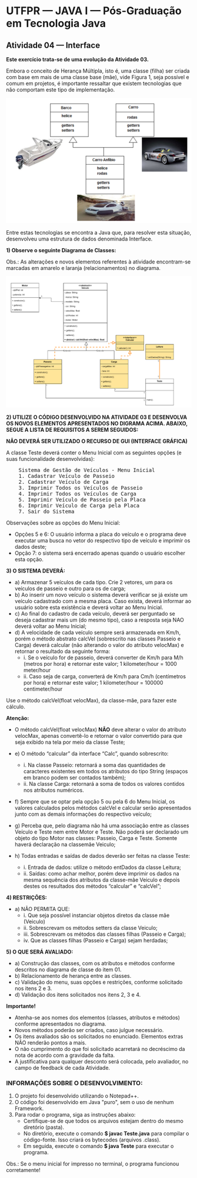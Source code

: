 # UTFPR — JAVA I — Pós-Graduação em Tecnologia Java

## Atividade 04 — Interface

**Este exercício trata-se de uma evolução da Atividade 03.**

Embora o conceito de Herança Múltipla, isto é, uma classe (filha) ser criada com base em mais de uma classe base (mãe), vide Figura 1, seja possível e comum em projetos, é importante ressaltar que existem tecnologias que não comportam este tipo de implementação.

![Projeto de Herança Múltipla - Não suportada pelo Java](/CETEJ31_-_Linguagem_de_Programacao_Java_I_-_JAVA_XXX_(2024_01)/Images/Projeto_de_Heranca_Multipla_-_Nao_suportada_pelo_Java.png)

Entre estas tecnologias se encontra a Java que, para resolver esta situação, desenvolveu uma estrutura de dados denominada Interface.

**1) Observe o seguinte Diagrama de Classes:**

Obs.: As alterações e novos elementos referentes à atividade encontram-se marcadas em amarelo e laranja (relacionamentos) no diagrama.

![Diagrama de Classes - Atividade 04](/CETEJ31_-_Linguagem_de_Programacao_Java_I_-_JAVA_XXX_(2024_01)/Images/Diagrama_de_Classes_-_Atividade_04.png)

**2) UTILIZE O CÓDIGO DESENVOLVIDO NA ATIVIDADE 03 E DESENVOLVA OS NOVOS ELEMENTOS APRESENTADOS NO DIGRAMA ACIMA. ABAIXO, SEGUE A LISTA DE REQUISITOS A SEREM SEGUIDOS:**

**NÃO DEVERÁ SER UTILIZADO O RECURSO DE GUI (INTERFACE GRÁFICA)**

A classe Teste deverá conter o Menu Inicial com as seguintes opções (e suas funcionalidade desenvolvidas):

<pre>
    Sistema de Gestão de Veículos - Menu Inicial
    1. Cadastrar Veículo de Passeio
    2. Cadastrar Veículo de Carga
    3. Imprimir Todos os Veículos de Passeio
    4. Imprimir Todos os Veículos de Carga
    5. Imprimir Veículo de Passeio pela Placa
    6. Imprimir Veículo de Carga pela Placa
    7. Sair do Sistema
</pre>

Observações sobre as opções do Menu Inicial:
- Opções 5 e 6: O usuário informa a placa do veículo e o programa deve executar uma
busca no vetor do respectivo tipo de veículo e imprimir os dados deste;
- Opção 7: o sistema será encerrado apenas quando o usuário escolher esta opção.

**3) O SISTEMA DEVERÁ:**
- a) Armazenar 5 veículos de cada tipo. Crie 2 vetores, um para os veículos de passeio e outro para os de carga;
- b) Ao inserir um novo veículo o sistema deverá verificar se já existe um veículo cadastrado com a mesma placa. Caso exista, deverá informar ao usuário sobre esta existência e deverá voltar ao Menu Inicial.
- c) Ao final do cadastro de cada veículo, deverá ser perguntado se deseja cadastrar mais um (do mesmo tipo), caso a resposta seja NAO deverá voltar ao Menu Inicial;
- d) A velocidade de cada veículo sempre será armazenada em Km/h, porém o método abstrato calcVel (sobrescrito nas classes Passeio e Carga) deverá calcular (não alterando o valor do atributo velocMax) e retornar o resultado da seguinte forma:
    - i. Se o veículo for de passeio, deverá converter de Km/h para M/h (metros por hora) e retornar este valor;
        1 kilometer/hour = 1000 meter/hour
    - ii. Caso seja de carga, converterá de Km/h para Cm/h (centímetros por hora) e retornar este valor;
        1 kilometer/hour = 100000 centimeter/hour

Use o método calcVel(float velocMax), da classe-mãe, para fazer este cálculo.

**Atenção:**

-    O método calcVel(float velocMax) **NÃO** deve alterar o valor do atributo velocMax, apenas convertê-lo e retornar o valor convertido para que seja exibido na tela por meio da classe Teste;

- e) O método “calcular” da interface “Calc”, quando sobrescrito:
    - i. Na classe Passeio: retornará a soma das quantidades de caracteres existentes em todos os atributos do tipo String (espaços em branco podem ser contados também);
    - ii. Na classe Carga: retornará a soma de todos os valores contidos nos atributos numéricos.
- f) Sempre que se optar pela opção 5 ou pela 6 do Menu Inicial, os valores calculados pelos métodos calcVel e calcular serão apresentados junto com as demais informações do respectivo veículo;
- g) Perceba que, pelo diagrama não há uma associação entre as classes Veículo e Teste nem entre Motor e Teste. Não poderá ser declarado um objeto do tipo Motor nas classes: Passeio, Carga e Teste. Somente haverá declaração na classemãe Veiculo;
- h) Todas entradas e saídas de dados deverão ser feitas na classe Teste:
    - i. Entrada de dados: utilize o método entDados da classe Leitura;
    - ii. Saídas: como achar melhor, porém deve imprimir os dados na mesma sequência dos atributos da classe-mãe Veiculo e depois destes os resultados dos métodos “calcular” e “calcVel”;

**4) RESTRIÇÕES:**
- a) NÃO PERMITA QUE:
	- i. Que seja possível instanciar objetos diretos da classe mãe (Veiculo)
	- ii. Sobrescrevam os métodos setters da classe Veiculo;
	- iii. Sobrescrevam os métodos das classes filhas (Passeio e Carga);
	- iv. Que as classes filhas (Passeio e Carga) sejam herdadas;

**5) O QUE SERÁ AVALIADO:**
- a) Construção das classes, com os atributos e métodos conforme descritos no diagrama de classe do item 01.
- b) Relacionamento de herança entre as classes.
- c) Validação do menu, suas opções e restrições, conforme solicitado nos itens 2 e 3.
- d) Validação dos itens solicitados nos itens 2, 3 e 4.

**Importante!**
- Atenha-se aos nomes dos elementos (classes, atributos e métodos) conforme apresentados no diagrama.
- Novos métodos poderão ser criados, caso julgue necessário.
- Os itens avaliados são os solicitados no enunciado. Elementos extras NÃO renderão pontos a mais.
- O não cumprimento do que foi solicitado acarretará no decréscimo da nota de acordo com a gravidade da falta.
- A justificativa para qualquer desconto será colocada, pelo avaliador, no campo de feedback de cada Atividade.

### INFORMAÇÕES SOBRE O DESENVOLVIMENTO:
1. O projeto foi desenvolvido utilizando o Notepad++.
2. O código foi desenvolvido em Java "puro", sem o uso de nenhum Framework.
3. Para rodar o programa, siga as instruções abaixo:
    - Certifique-se de que todos os arquivos estejam dentro do mesmo diretório (pasta).
    - No diretório, execute o comando **$ javac Teste.java** para compilar o código-fonte. Isso criará os bytecodes (arquivos .class).
    - Em seguida, execute o comando **$ java Teste** para executar o programa.

Obs.: Se o menu inicial for impresso no terminal, o programa funcionou corretamente!